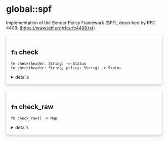 # global::spf

Implementation of the Sender Policy Framework (SPF), described by RFC 4408. (<https://www.ietf.org/rfc/rfc4408.txt>)



<div markdown="span" style='box-shadow: 0 4px 8px 0 rgba(0,0,0,0.2); padding: 15px; border-radius: 5px;'>

<h2 class="func-name"> <code>fn</code> check </h2>

```rust,ignore
fn check(header: String) -> Status
fn check(header: String, policy: String) -> Status
```

<details>
<summary markdown="span"> details </summary>

Check spf record following the Sender Policy Framework (RFC 7208).
A wrapper with the policy set to "strict" by default.
see <https://datatracker.ietf.org/doc/html/rfc7208>

# Args

* `header` - "spf" | "auth" | "both" | "none"

# Return
* `deny(code550_7_23 | code550_7_24)` - an error occurred during lookup. (returned even when a softfail is received using the "strict" policy)
* `next()` - the operation succeeded.

# Effective smtp stage

`rcpt` and onwards.

# Errors

* The `header` argument is not valid.

# Note

`spf::check` only checks for the sender's identity, not the `helo` value.

# Examples

```text
#{
    mail: [
       rule "check spf relay" || spf::check(allowed_hosts),
    ]
}

#{
    mail: [
        // if this check succeed, it wil return `next`.
        // if it fails, it might return `deny` with a custom code
        // (X.7.24 or X.7.25 for example)
        //
        // if you want to use the return status, just put the spf::check
        // function on the last line of your rule.
        rule "check spf 1" || {
            log("debug", `running sender policy framework on ${ctx::mail_from()} identity ...`);
            spf::check("spf", "soft")
        },

        // policy is set to "strict" by default.
        rule "check spf 2" || spf::check("both"),
    ],
}
```
</details>

</div>
</br>


<div markdown="span" style='box-shadow: 0 4px 8px 0 rgba(0,0,0,0.2); padding: 15px; border-radius: 5px;'>

<h2 class="func-name"> <code>fn</code> check_raw </h2>

```rust,ignore
fn check_raw() -> Map
```

<details>
<summary markdown="span"> details </summary>

WARNING: Low level API, use `spf::check` instead.

Check spf record following the Sender Policy Framework (RFC 7208).
see <https://datatracker.ietf.org/doc/html/rfc7208>

# Return
* `map` - the result of the spf check, contains the `result`, `mechanism` and `problem` keys.

# Effective smtp stage

`rcpt` and onwards.

# Note

`spf::check` only checks for the sender's identity, not the `helo` value.

# Examples

```text
#{
    mail: [
       rule "check spf relay" || {
            const spf = spf::check_raw();

            log("info", `spf results: ${spf.result}, mechanism: ${spf.mechanism}, problem: ${spf.problem}`)
        },
    ]
}
```
</details>

</div>
</br>

